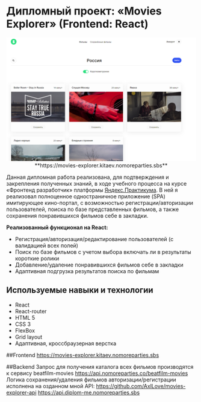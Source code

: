 # Дипломный проект: «Movies Explorer» (Frontend: React)

<div align="center">
<a target="_blank" href="https://movies-explorer.kitaev.nomoreparties.sbs"><img src="https://github.com/AxlLove/Axllove/blob/master/src/movies-explorer.PNG" alt="Movies Explorer"></a>
 <div align="center">**https://movies-explorer.kitaev.nomoreparties.sbs**</div>
</div>

Данная дипломная работа реализована, для подтверждения и закрепления полученных знаний, в ходе учебного процесса на курсе «Фронтенд разработчик» платформы [Яндекс.Практикума](https://practicum.yandex.ru/ "Сервис онлайн-образования от Яндекса"). В ней я реализовал полноценное одностраничное приложение (SPA) имитирующее кино-портал, с возможностью регистрации/авторизации пользователей, поиска по базе представленных фильмов, а также сохранения понравившихся фильмов себе в закладки.

**Реализованный функционал на React:**
- Регистрация/авторизация/редактирование пользователей (с валидацией всех полей)
- Поиск по базе фильмов с учетом выбора включать ли в результаты короткие ролики
- Добавление/удаление понравившихся фильмов себе в закладки
- Адаптивная подгрузка результатов поиска по фильмам

## Используемые навыки и технологии
* React
* React-router
* HTML 5
* CSS 3
* FlexBox
* Grid layout
* Адаптивная, кроссбраузерная верстка

##Frontend
https://movies-explorer.kitaev.nomoreparties.sbs

##Backend
Запрос для получения каталога всех фильмов производятся к сервису beatfilm-movies
https://api.nomoreparties.co/beatfilm-movies
Логика сохранения/удаления фильмов авторизации/регистрации исполнена на озданном мной API:
https://github.com/AxlLove/movies-explorer-api
https://api.diplom-me.nomoreparties.sbs
